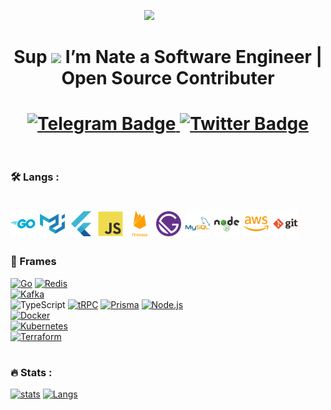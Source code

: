 <div align="center">
	
  <img src="https://archlinux.org/static/logos/archlinux-logo-dark-1200dpi.b42bd35d5916.png" width="250" style="margin-right: 60px"></h1>
</div>

<div align="center"><h1>  Sup
  <img src="https://media.giphy.com/media/hvRJCLFzcasrR4ia7z/giphy.gif" width="30px"/> I’m Nate a Software Engineer | Open Source Contributer</h1></div>


<h1>
<div id="badges" align="center">
  <a href="https://t.me/Chesblaw">
	<img src="https://img.shields.io/badge/Telegram-red?style=for-the-badge&logo=telegram&logoColor=white" alt="Telegram Badge"/>
  </a>
  <a href="https://x.com/NatnaelAsn12334">
	<img src="https://img.shields.io/badge/Twitter-blue?style=for-the-badge&logo=twitter&logoColor=white" alt="Twitter Badge"/>
  </a>
</div >
	<div align="center">
  <img src="https://komarev.com/ghpvc/?username=Nati-Man-code&style=flat-square&color=blue" alt=""/></div>
</h1>

### :hammer_and_wrench: Langs :

<h1>
  <div>
 <img src="https://github.com/devicons/devicon/blob/master/icons/go/go-original-wordmark.svg" title="Go" alt="Go" width="40" height="40"/>
  <img src="https://github.com/devicons/devicon/blob/master/icons/materialui/materialui-original.svg" title="Material UI" alt="Material UI" width="40" height="40"/>
  <img src="https://github.com/devicons/devicon/blob/master/icons/flutter/flutter-original.svg" title="Flutter" alt="Flutter" width="40" height="40"/>
  <img src="https://github.com/devicons/devicon/blob/master/icons/javascript/javascript-original.svg" title="JavaScript" alt="JavaScript" width="40" height="40"/>
  <img src="https://github.com/devicons/devicon/blob/master/icons/firebase/firebase-plain-wordmark.svg" title="Firebase" alt="Firebase" width="40" height="40"/>
  <img src="https://github.com/devicons/devicon/blob/master/icons/gatsby/gatsby-original.svg" title="Gatsby"  alt="Gatsby" width="40" height="40"/>
  <img src="https://github.com/devicons/devicon/blob/master/icons/mysql/mysql-original-wordmark.svg" title="MySQL"  alt="MySQL" width="40" height="40"/>
  <img src="https://github.com/devicons/devicon/blob/master/icons/nodejs/nodejs-original-wordmark.svg" title="NodeJS" alt="NodeJS" width="40" height="40"/>
  <img src="https://github.com/devicons/devicon/blob/master/icons/amazonwebservices/amazonwebservices-plain-wordmark.svg" title="AWS" alt="AWS" width="40" height="40"/>
  <img src="https://github.com/devicons/devicon/blob/master/icons/git/git-original-wordmark.svg" title="Git" **alt="Git" width="40" height="40"/>
</div>

### 🚀 Frames
[![Go](https://img.shields.io/badge/Go-00ADD8?style=for-the-badge&logo=go&logoColor=white)](https://golang.org/)
[![Redis](https://img.shields.io/badge/Redis-DC382D?style=for-the-badge&logo=redis&logoColor=white)](https://redis.io/)  
[![Kafka](https://img.shields.io/badge/Kafka-231F20?style=for-the-badge&logo=apachekafka&logoColor=white)](https://kafka.apache.org/)  
![TypeScript](https://img.shields.io/badge/-TypeScript-3178C6?style=for-the-badge&logo=typescript&logoColor=white)
[![tRPC](https://img.shields.io/badge/-tRPC-2596BE?style=for-the-badge&logo=tRPC&logoColor=white)](https://trpc.io/)
[![Prisma](https://img.shields.io/badge/-Prisma-2D3748?style=for-the-badge&logo=prisma&logoColor=white)](https://www.prisma.io/)
[![Node.js](https://img.shields.io/badge/Node.js-339933?style=for-the-badge&logo=nodedotjs&logoColor=white)](https://nodejs.org/)  
[![Docker](https://img.shields.io/badge/Docker-2496ED?style=for-the-badge&logo=docker&logoColor=white)](https://www.docker.com/)  
[![Kubernetes](https://img.shields.io/badge/Kubernetes-326CE5?style=for-the-badge&logo=kubernetes&logoColor=white)](https://kubernetes.io/)  
[![Terraform](https://img.shields.io/badge/Terraform-7B42BC?style=for-the-badge&logo=terraform&logoColor=white)](https://www.terraform.io/)  
<h1>



### :fire: Stats :
[![stats](https://github-readme-stats.vercel.app/api?username=Chesblaw&show_icons=true&theme=radical)](https://github.com/yourusername)
[![Langs](https://github-readme-stats.vercel.app/api/top-langs/?username=Chesblaw&layout=compact&theme=radical)](https://github.com/yourusername)





